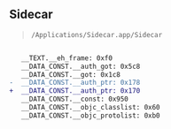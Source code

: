 ## Sidecar

> `/Applications/Sidecar.app/Sidecar`

```diff

   __TEXT.__eh_frame: 0xf0
   __DATA_CONST.__auth_got: 0x5c8
   __DATA_CONST.__got: 0x1c8
-  __DATA_CONST.__auth_ptr: 0x178
+  __DATA_CONST.__auth_ptr: 0x170
   __DATA_CONST.__const: 0x950
   __DATA_CONST.__objc_classlist: 0x60
   __DATA_CONST.__objc_protolist: 0xb0

```

